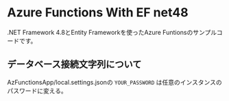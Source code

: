 # Azure Functions With EF net48

.NET Framework 4.8とEntity Frameworkを使ったAzure Funtionsのサンプルコードです。

## データベース接続文字列について

AzFunctionsApp/local.settings.jsonの `YOUR_PASSWORD` は任意のインスタンスのパスワードに変える。
